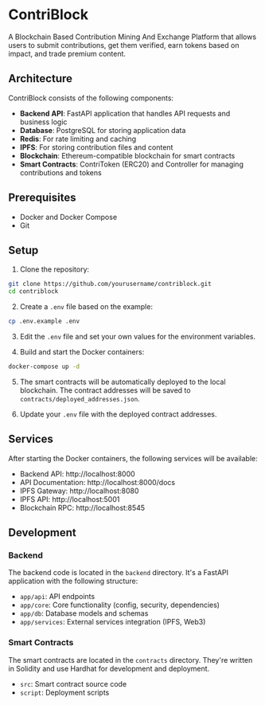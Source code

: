 # ContriBlock

A Blockchain Based Contribution Mining And Exchange Platform that allows users to submit contributions, get them verified, earn tokens based on impact, and trade premium content.

## Architecture

ContriBlock consists of the following components:

- **Backend API**: FastAPI application that handles API requests and business logic
- **Database**: PostgreSQL for storing application data
- **Redis**: For rate limiting and caching
- **IPFS**: For storing contribution files and content
- **Blockchain**: Ethereum-compatible blockchain for smart contracts
- **Smart Contracts**: ContriToken (ERC20) and Controller for managing contributions and tokens

## Prerequisites

- Docker and Docker Compose
- Git

## Setup

1. Clone the repository:

```bash
git clone https://github.com/yourusername/contriblock.git
cd contriblock
```

2. Create a `.env` file based on the example:

```bash
cp .env.example .env
```

3. Edit the `.env` file and set your own values for the environment variables.

4. Build and start the Docker containers:

```bash
docker-compose up -d
```

5. The smart contracts will be automatically deployed to the local blockchain. The contract addresses will be saved to `contracts/deployed_addresses.json`.

6. Update your `.env` file with the deployed contract addresses.

## Services

After starting the Docker containers, the following services will be available:

- Backend API: http://localhost:8000
- API Documentation: http://localhost:8000/docs
- IPFS Gateway: http://localhost:8080
- IPFS API: http://localhost:5001
- Blockchain RPC: http://localhost:8545

## Development

### Backend

The backend code is located in the `backend` directory. It's a FastAPI application with the following structure:

- `app/api`: API endpoints
- `app/core`: Core functionality (config, security, dependencies)
- `app/db`: Database models and schemas
- `app/services`: External services integration (IPFS, Web3)

### Smart Contracts

The smart contracts are located in the `contracts` directory. They're written in Solidity and use Hardhat for development and deployment.

- `src`: Smart contract source code
- `script`: Deployment scripts
